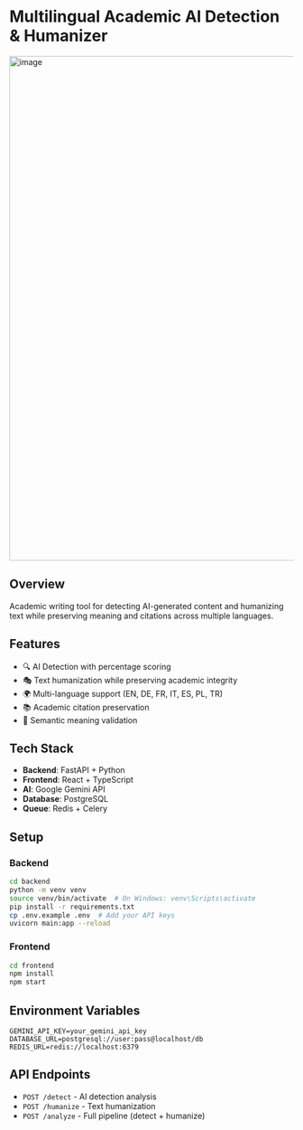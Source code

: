 # Multilingual Academic AI Detection & Humanizer
<img width="1669" height="893" alt="image" src="https://github.com/user-attachments/assets/9992877d-f218-4735-81fa-e7f83ffaeb76" />


## Overview
Academic writing tool for detecting AI-generated content and humanizing text while preserving meaning and citations across multiple languages.

## Features
- 🔍 AI Detection with percentage scoring
- 🎭 Text humanization while preserving academic integrity
- 🌍 Multi-language support (EN, DE, FR, IT, ES, PL, TR)
- 📚 Academic citation preservation
- 🎯 Semantic meaning validation

## Tech Stack
- **Backend**: FastAPI + Python
- **Frontend**: React + TypeScript
- **AI**: Google Gemini API
- **Database**: PostgreSQL
- **Queue**: Redis + Celery

## Setup

### Backend
```bash
cd backend
python -m venv venv
source venv/bin/activate  # On Windows: venv\Scripts\activate
pip install -r requirements.txt
cp .env.example .env  # Add your API keys
uvicorn main:app --reload
```

### Frontend
```bash
cd frontend
npm install
npm start
```

## Environment Variables
```
GEMINI_API_KEY=your_gemini_api_key
DATABASE_URL=postgresql://user:pass@localhost/db
REDIS_URL=redis://localhost:6379
```

## API Endpoints
- `POST /detect` - AI detection analysis
- `POST /humanize` - Text humanization
- `POST /analyze` - Full pipeline (detect + humanize)
